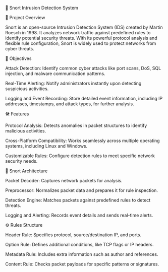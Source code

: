 🚀 Snort Intrusion Detection System


📌 Project Overview


Snort is an open-source Intrusion Detection System (IDS) created by Martin Roesch in 1998. It analyzes network traffic against predefined rules to identify potential security threats. With its powerful protocol analysis and flexible rule configuration, Snort is widely used to protect networks from cyber threats.

🎯 Objectives


Attack Detection: Identify common cyber attacks like port scans, DoS, SQL injection, and malware communication patterns.

Real-Time Alerting: Notify administrators instantly upon detecting suspicious activities.

Logging and Event Recording: Store detailed event information, including IP addresses, timestamps, and attack types, for further analysis.

🛠️ Features

Protocol Analysis: Detects anomalies in packet structures to identify malicious activities.

Cross-Platform Compatibility: Works seamlessly across multiple operating systems, including Linux and Windows.

Customizable Rules: Configure detection rules to meet specific network security needs.


🧩 Snort Architecture


Packet Decoder: Captures network packets for analysis.

Preprocessor: Normalizes packet data and prepares it for rule inspection.

Detection Engine: Matches packets against predefined rules to detect threats.

Logging and Alerting: Records event details and sends real-time alerts.


⚙️ Rules Structure


Header Rule: Specifies protocol, source/destination IP, and ports.

Option Rule: Defines additional conditions, like TCP flags or IP headers.

Metadata Rule: Includes extra information such as author and references.

Content Rule: Checks packet payloads for specific patterns or signatures.
